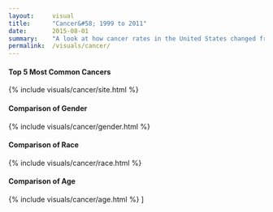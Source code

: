 ```yaml
---
layout:     visual
title:      "Cancer&#58; 1999 to 2011"
date:       2015-08-01
summary:    "A look at how cancer rates in the United States changed from 1999 to 2011. Comparison of the most common cancers, as well as comparisons of gender, race, and age."
permalink:  /visuals/cancer/
---
```


#### Top 5 Most Common Cancers

{% include visuals/cancer/site.html %}

#### Comparison of Gender

{% include visuals/cancer/gender.html %}

#### Comparison of Race

{% include visuals/cancer/race.html %}

#### Comparison of Age

{% include visuals/cancer/age.html %}
]
